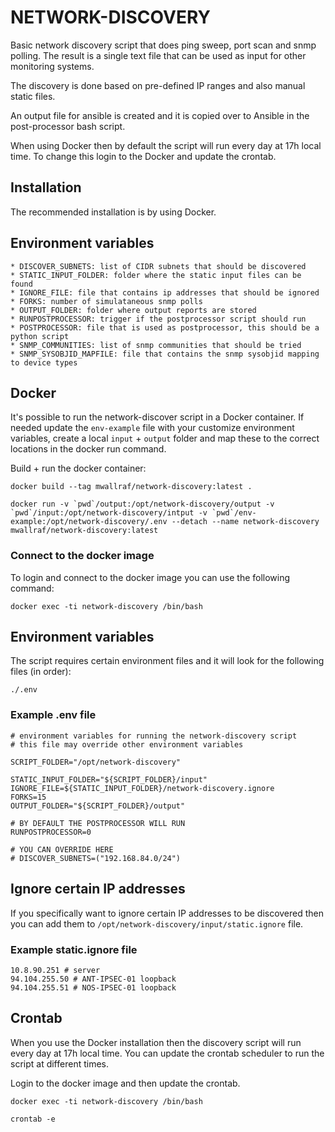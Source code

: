 # NETWORK-DISCOVERY

Basic network discovery script that does ping sweep, port scan and snmp polling.
The result is a single text file that can be used as input for other monitoring
systems.

The discovery is done based on pre-defined IP ranges and also manual static 
files.

An output file for ansible is created and it is copied over to Ansible
in the post-processor bash script.

When using Docker then by default the script will run every day at 17h local time. To change this login to the Docker and update the crontab.


## Installation

The recommended installation is by using Docker.

## Environment variables

    * DISCOVER_SUBNETS: list of CIDR subnets that should be discovered
    * STATIC_INPUT_FOLDER: folder where the static input files can be found
    * IGNORE_FILE: file that contains ip addresses that should be ignored
    * FORKS: number of simulataneous snmp polls
    * OUTPUT_FOLDER: folder where output reports are stored
    * RUNPOSTPROCESSOR: trigger if the postprocessor script should run
    * POSTPROCESSOR: file that is used as postprocessor, this should be a python script
    * SNMP_COMMUNITIES: list of snmp communities that should be tried
    * SNMP_SYSOBJID_MAPFILE: file that contains the snmp sysobjid mapping to device types


## Docker

It's possible to run the network-discover script in a Docker container. If needed update the ```env-example``` file with your customize environment variables, create a local ```input``` + ```output``` folder and map these to the correct locations in the docker run command.

Build + run the docker container:

```
docker build --tag mwallraf/network-discovery:latest .

docker run -v `pwd`/output:/opt/network-discovery/output -v `pwd`/input:/opt/network-discovery/intput -v `pwd`/env-example:/opt/network-discovery/.env --detach --name network-discovery mwallraf/network-discovery:latest
```



### Connect to the docker image

To login and connect to the docker image you can use the following command:

```
docker exec -ti network-discovery /bin/bash
```


## Environment variables

The script requires certain environment files and it will look for the following files (in order):

```
./.env
```




### Example .env file

```
# environment variables for running the network-discovery script
# this file may override other environment variables

SCRIPT_FOLDER="/opt/network-discovery"

STATIC_INPUT_FOLDER="${SCRIPT_FOLDER}/input"
IGNORE_FILE=${STATIC_INPUT_FOLDER}/network-discovery.ignore
FORKS=15
OUTPUT_FOLDER="${SCRIPT_FOLDER}/output"

# BY DEFAULT THE POSTPROCESSOR WILL RUN
RUNPOSTPROCESSOR=0

# YOU CAN OVERRIDE HERE
# DISCOVER_SUBNETS=("192.168.84.0/24")
```


## Ignore certain IP addresses

If you specifically want to ignore certain IP addresses to be discovered then you can add them to ```/opt/network-discovery/input/static.ignore``` file.

### Example static.ignore file

```
10.8.90.251 # server
94.104.255.50 # ANT-IPSEC-01 loopback
94.104.255.51 # NOS-IPSEC-01 loopback
```


## Crontab

When you use the Docker installation then the discovery script will run every day at 17h local time. You can update the crontab scheduler to run the script at different times.

Login to the docker image and then update the crontab.

```
docker exec -ti network-discovery /bin/bash

crontab -e
```
